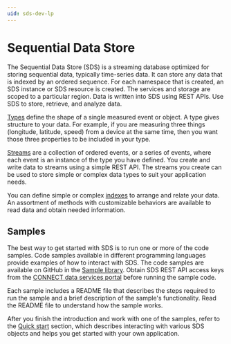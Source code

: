 ```yaml
---
uid: sds-dev-lp
---
```


# Sequential Data Store

The Sequential Data Store (SDS) is a streaming database optimized for storing sequential data, typically time-series data. It can store any data that is indexed by an ordered sequence. For each namespace that is created, an SDS instance or SDS resource is created. The services and storage are scoped to a particular region. Data is written into SDS using REST APIs. Use SDS to store, retrieve, and analyze data.

[Types](xref:sdsTypes) define the shape of a single measured event or object. A type gives structure to your data. For example, if you are measuring three things (longitude, latitude, speed) from a device at the same time, then you want those three properties to be included in your type.

[Streams](xref:sdsStreams) are a collection of ordered events, or a series of events, where each event is an instance of the type you have defined. You create and write data to streams using a simple REST API. The streams you create can be used to store simple or complex data types to suit your application needs.

You can define simple or complex [indexes](xref:sdsIndexes) to arrange and relate your data. An assortment of methods with customizable behaviors are available to read data and obtain needed information.

## Samples

The best way to get started with SDS is to run one or more of the code samples. Code samples available in different programming languages provide examples of how to interact with SDS. The code samples are available on GitHub in the [Sample library](https://github.com/AVEVA/AVEVA-Samples). Obtain SDS REST API access keys from the [CONNECT data services portal](https://datahub.connect.aveva.com) before running the sample code.

Each sample includes a README file that describes the steps required to run the sample and a brief description of the sample's functionality. Read the README file to understand how the sample works.

After you finish the introduction and work with one of the samples, refer to the [Quick start](xref:sdsQuickStart) section, which describes interacting with various SDS objects and helps you get started with your own application.
